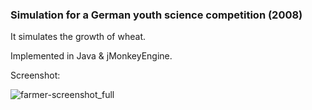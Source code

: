 ### Simulation for a German youth science competition (2008)

It simulates the growth of wheat.

Implemented in Java & jMonkeyEngine.

Screenshot:

![farmer-screenshot_full](https://github.com/uroni/farmer/assets/2711429/6c095240-a57a-4f86-8eed-b7691b05ef72)
